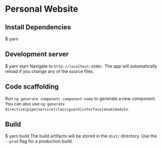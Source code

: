 # Personal Website

## Install Dependencies
$ yarn

## Development server
$ yarn start
Navigate to `http://localhost:4200/`. The app will automatically reload if you change any of the source files.

## Code scaffolding

Run `ng generate component component-name` to generate a new component. You can also use `ng generate directive|pipe|service|class|guard|interface|enum|module`.

## Build
$ yarn build
The build artifacts will be stored in the `dist/` directory. Use the `--prod` flag for a production build.
